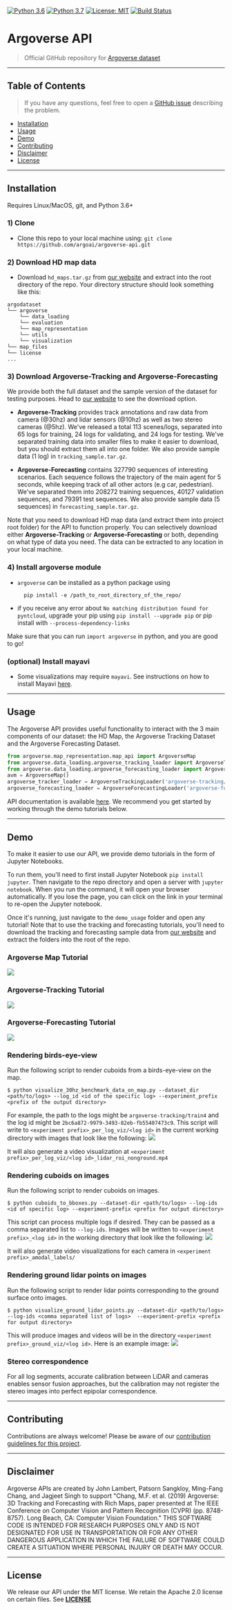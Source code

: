 [![Python 3.6](https://img.shields.io/badge/python-3.6-blue.svg)](https://www.python.org/downloads/release/python-360/)
[![Python 3.7](https://img.shields.io/badge/python-3.7-blue.svg)](https://www.python.org/downloads/release/python-370/)
[![License: MIT](https://img.shields.io/badge/License-MIT-yellow.svg)](./LICENSE)
[![Build Status](https://travis-ci.org/argoai/argoverse-api.svg?branch=master)](https://travis-ci.org/argoai/argoverse-api)

# Argoverse API

> Official GitHub repository for [Argoverse dataset](https://www.argoverse.org)

---

## Table of Contents

> If you have any questions, feel free to open a [GitHub issue](https://github.com/argoai/argoverse-api/issues) describing the problem.

- [Installation](#installation)
- [Usage](#usage)
- [Demo](#demo)
- [Contributing](#contributing)
- [Disclaimer](#disclaimer)
- [License](#license)

---

## Installation

Requires Linux/MacOS, git, and Python 3.6+

### 1) Clone

- Clone this repo to your local machine using:
```git clone https://github.com/argoai/argoverse-api.git```

### 2) Download HD map data

- Download `hd_maps.tar.gz` from [our website](https://www.argoverse.org/data.html#download-link) and extract into the root directory of the repo. Your directory structure should look something like this:

```
argodataset
└── argoverse
    └── data_loading
    └── evaluation
    └── map_representation
    └── utils
    └── visualization
└── map_files
└── license
...
```

### 3) Download Argoverse-Tracking and Argoverse-Forecasting

We provide both the full dataset and the sample version of the dataset for testing purposes. Head to [our website](https://www.argoverse.org/data.html#download-link) to see the download option.

* **Argoverse-Tracking** provides track annotations and raw data from camera (@30hz) and lidar sensors (@10hz) as well as two stereo cameras (@5hz). We've released a total 113 scenes/logs, separated into 65 logs for training, 24 logs for validating, and 24 logs for testing. We've separated training data into smaller files to make it easier to download, but you should extract them all into one folder.
    We also provide sample data (1 log) in `tracking_sample.tar.gz`.

* **Argoverse-Forecasting** contains 327790 sequences of interesting scenarios. Each sequence follows the trajectory of the main agent for 5 seconds, while keeping track of all other actors (e.g car, pedestrian). We've separated them into 208272 training sequences, 40127 validation sequences, and 79391 test sequences.
    We also provide sample data (5 sequences) in `forecasting_sample.tar.gz`.

Note that you need to download HD map data (and extract them into project root folder) for the API to function properly. You can selectively download either **Argoverse-Tracking** or **Argoverse-Forecasting** or both, depending on what type of data you need. The data can be extracted to any location in your local machine.

### 4) Install argoverse module

* `argoverse` can be installed as a python package using

        pip install -e /path_to_root_directory_of_the_repo/
* if you receive any error about `No matching distribution found for pyntcloud`, upgrade your pip using `pip install --upgrade pip` or pip install with `--process-dependency-links`

Make sure that you can run `import argoverse` in python, and you are good to go!

### (optional) Install mayavi
* Some visualizations may require `mayavi`. See instructions on how to install Mayavi [here](https://docs.enthought.com/mayavi/mayavi/installation.html).

---

## Usage
The Argoverse API provides useful functionality to interact with the 3 main components of our dataset: the HD Map, the Argoverse Tracking Dataset and the Argoverse Forecasting Dataset.

```python
from argoverse.map_representation.map_api import ArgoverseMap
from argoverse.data_loading.argoverse_tracking_loader import ArgoverseTrackingLoader
from argoverse.data_loading.argoverse_forecasting_loader import ArgoverseForecastingLoader
avm = ArgoverseMap()
argoverse_tracker_loader = ArgoverseTrackingLoader('argoverse-tracking/')    #simply change to your local path of the data
argoverse_forecasting_loader = ArgoverseForecastingLoader('argoverse-forecasting/') #simply change to your local path of the data
```
API documentation is available [here](https://argoai.github.io/argoverse-api/). We recommend you get started by working through the demo tutorials below.

---

## Demo
To make it easier to use our API, we provide demo tutorials in the form of Jupyter Notebooks.

To run them, you'll need to first install Jupyter Notebook `pip install jupyter`. Then navigate to the repo directory and open a server with `jupyter notebook`. When you run the command, it will open your browser automatically. If you lose the page, you can click on the link in your terminal to re-open the Jupyter notebook.

Once it's running, just navigate to the `demo_usage` folder and open any tutorial! Note that to use the tracking and forecasting tutorials, you'll need to download the tracking and forecasting sample data from [our website](https://www.argoverse.org/data.html#download-link) and extract the folders into the root of the repo.

### **Argoverse Map Tutorial**
[![](images/map_tutorial.png)](./demo_usage/argoverse_map_tutorial.ipynb)

### **Argoverse-Tracking Tutorial**
[![](images/tracking_tutorial.png)](./demo_usage/argoverse_tracking_tutorial.ipynb)

### **Argoverse-Forecasting Tutorial**
[![](images/forecasting_tutorial.png)](./demo_usage/argoverse_forecasting_tutorial.ipynb)

### Rendering birds-eye-view
Run the following script to render cuboids from a birds-eye-view on the map.
```
$ python visualize_30hz_benchmark_data_on_map.py --dataset_dir <path/to/logs> --log_id <id of the specific log> --experiment_prefix <prefix of the output directory>
```
For example, the path to the logs might be `argoverse-tracking/train4` and the log id might be `2bc6a872-9979-3493-82eb-fb55407473c9`.  This script will write to `<experiment prefix>_per_log_viz/<log id>` in the current working directory with images that look like the following: ![](images/MIA_cb762bb1-7ce1-3ba5-b53d-13c159b532c8_315967327020035000.png)

It will also generate a video visualization at `<experiment prefix>_per_log_viz/<log id>_lidar_roi_nonground.mp4`

### Rendering cuboids on images
Run the following script to render cuboids on images.
```
$ python cuboids_to_bboxes.py --dataset-dir <path/to/logs> --log-ids <id of specific log> --experiment-prefix <prefix for output directory>
```
This script can process multiple logs if desired.  They can be passed as a comma separated list to `--log-ids`.  Images will be written to `<experiment prefix>_<log id>` in the working directory that look like the following: ![](images/ring_front_center_315966393219913000.jpg)

It will also generate video visualizations for each camera in `<experiment prefix>_amodal_labels/`

### Rendering ground lidar points on images
Run the following script to render lidar points corresponding to the ground surface onto images.
```
$ python visualize_ground_lidar_points.py --dataset-dir <path/to/logs> --log-ids <comma separated list of logs>  --experiment-prefix <prefix for output directory>
```
This will produce images and videos will be in the directory `<experiment prefix>_ground_viz/<log id>`.  Here is an example image: ![](images/ring_front_center_315966392920007000.jpg)

### Stereo correspondence
For all log segments, accurate calibration between LiDAR and cameras enables sensor fusion approaches, but the calibration may not register the stereo images into perfect epipolar correspondence.

---

## Contributing
Contributions are always welcome! Please be aware of our [contribution guidelines for this project](CONTRIBUTING.md).

---

## Disclaimer
Argoverse APIs are created by John Lambert, Patsorn Sangkloy, Ming-Fang Chang, and Jagjeet Singh to support "Chang, M.F. et al. (2019) Argoverse: 3D Tracking and Forecasting with Rich Maps, paper presented at The IEEE Conference on Computer Vision and Pattern Recognition (CVPR) (pp. 8748-8757). Long Beach, CA: Computer Vision Foundation." THIS SOFTWARE CODE IS INTENDED FOR RESEARCH PURPOSES ONLY AND IS NOT DESIGNATED FOR USE IN TRANSPORTATION OR FOR ANY OTHER DANGEROUS APPLICATION IN WHICH THE FAILURE OF SOFTWARE COULD CREATE A SITUATION WHERE PERSONAL INJURY OR DEATH MAY OCCUR.

---

## License

We release our API under the MIT license. We retain the Apache 2.0 license on certain files. See **[LICENSE](./LICENSE)**

